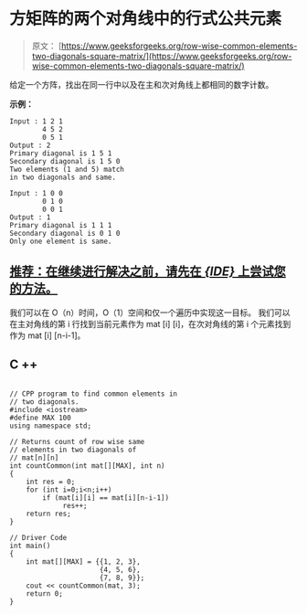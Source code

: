 # 方矩阵的两个对角线中的行式公共元素

> 原文： [https://www.geeksforgeeks.org/row-wise-common-elements-two-diagonals-square-matrix/](https://www.geeksforgeeks.org/row-wise-common-elements-two-diagonals-square-matrix/)

给定一个方阵，找出在同一行中以及在主和次对角线上都相同的数字计数。

**示例：**

```
Input : 1 2 1
        4 5 2
        0 5 1
Output : 2
Primary diagonal is 1 5 1
Secondary diagonal is 1 5 0
Two elements (1 and 5) match 
in two diagonals and same.

Input : 1 0 0
        0 1 0
        0 0 1
Output : 1
Primary diagonal is 1 1 1
Secondary diagonal is 0 1 0
Only one element is same.

```

## [推荐：在继续进行解决之前，请先在 ***<u>{IDE}</u>*** 上尝试您的方法。](https://ide.geeksforgeeks.org/)

我们可以在 O（n）时间，O（1）空间和仅一个遍历中实现这一目标。 我们可以在主对角线的第 i 行找到当前元素作为 mat [i] [i]，在次对角线的第 i 个元素找到作为 mat [i] [n-i-1]。

## C ++

```

// CPP program to find common elements in 
// two diagonals. 
#include <iostream> 
#define MAX 100 
using namespace std; 

// Returns count of row wise same 
// elements in two diagonals of 
// mat[n][n] 
int countCommon(int mat[][MAX], int n) 
{ 
    int res = 0; 
    for (int i=0;i<n;i++) 
        if (mat[i][i] == mat[i][n-i-1]) 
             res++; 
    return res; 
} 

// Driver Code 
int main() 
{ 
    int mat[][MAX] = {{1, 2, 3},  
                      {4, 5, 6}, 
                      {7, 8, 9}}; 
    cout << countCommon(mat, 3); 
    return 0; 
} 

```